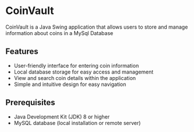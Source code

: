 # CoinVault
CoinVault is a Java Swing application that allows users to store and manage information about coins in a MySql Database

## Features

- User-friendly interface for entering coin information
- Local database storage for easy access and management
- View and search coin details within the application
- Simple and intuitive design for easy navigation

## Prerequisites

- Java Development Kit (JDK) 8 or higher
- MySQL database (local installation or remote server)
